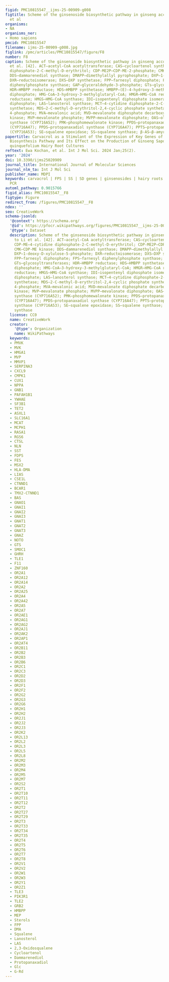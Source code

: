 ```yaml
---
figid: PMC10815547__ijms-25-00909-g008
figtitle: Scheme of the ginsenoside biosynthetic pathway in ginseng according to Li
  et al
organisms:
- NA
organisms_ner:
- Homo sapiens
pmcid: PMC10815547
filename: ijms-25-00909-g008.jpg
figlink: /pmc/articles/PMC10815547/figure/F8
number: F8
caption: Scheme of the ginsenoside biosynthetic pathway in ginseng according to Li
  et al. [42]. ACT—acetyl-CoA acetyltransferase; CAS—cycloartenol synthase; CDP-ME—4-cytidine
  diphosphate-2-C-methyl-D-erythritol; CDP-ME2P—CDP-ME-2-phosphate; CMK—CDP-ME kinase;
  DDS—dammarenediol synthase; DMAPP—dimethylallyl pyrophosphate; DXP—1-deoxy-D-xylulose-5-phosphate;
  DXR—reductoisomerase; DXS—DXP synthetase; FPP—farnesyl diphosphate; FPS—farnesyl
  diphenylphosphate synthase; GAP—glyceraldehyde-3-phosphate; GTs—glycosyltransferases;
  HDR—HMBPP reductase; HDS—HMBPP synthetase; HMBPP—(E)-4-hydroxy-3-methylbut-2-enyl
  diphosphate; HMG-CoA—3-hydroxy-3-methylglutaryl-CoA; HMGR—HMG-CoA reductase (3-hydroxy-3-methylglutaryl-CoA
  reductase; HMGS—HMG-CoA synthase; IDI—isopentenyl diphosphate isomerase; IPP—isopentenyl
  diphosphate; LAS—lanosterol synthase; MCT—4-cytidine diphosphate-2-C-methyl-D-erythritol
  synthetase; MDS—2-C-methyl-D-erythritol-2,4-cyclic phosphate synthetase; MEP—2-C-methyl-D-erythritol
  4-phosphate; MVA—mevalonic acid; MVD—mevalonate diphosphate decarboxylase; MVK—mevalonate
  kinase; MVP—mevalonate phosphate; MVPP—mevalonate diphosphate; OAS—oleanolic acid
  synthase (CYP716A52); PMK—phosphomewalonate kinase; PPDS—protopanaxadiol synthase
  (CYP716A47); PPDS—protopanaxadiol synthase (CYP716A47); PPTS—protopanaxatriol synthase
  (CYP716A53); SE—squalene epoxidase; SS—squalene synthase; β-AS—β-amyrin synthase
papertitle: Carvacrol as a Stimulant of the Expression of Key Genes of the Ginsenoside
  Biosynthesis Pathway and Its Effect on the Production of Ginseng Saponins in Panax
  quinquefolium Hairy Root Cultures
reftext: Ewa Kochan, et al. Int J Mol Sci. 2024 Jan;25(2).
year: '2024'
doi: 10.3390/ijms25020909
journal_title: International Journal of Molecular Sciences
journal_nlm_ta: Int J Mol Sci
publisher_name: MDPI
keywords: carvacrol | FPS | SS | SD genes | ginsenosides | hairy roots | real-time
  PCR
automl_pathway: 0.9015766
figid_alias: PMC10815547__F8
figtype: Figure
redirect_from: /figures/PMC10815547__F8
ndex: ''
seo: CreativeWork
schema-jsonld:
  '@context': https://schema.org/
  '@id': https://pfocr.wikipathways.org/figures/PMC10815547__ijms-25-00909-g008.html
  '@type': Dataset
  description: Scheme of the ginsenoside biosynthetic pathway in ginseng according
    to Li et al. [42]. ACT—acetyl-CoA acetyltransferase; CAS—cycloartenol synthase;
    CDP-ME—4-cytidine diphosphate-2-C-methyl-D-erythritol; CDP-ME2P—CDP-ME-2-phosphate;
    CMK—CDP-ME kinase; DDS—dammarenediol synthase; DMAPP—dimethylallyl pyrophosphate;
    DXP—1-deoxy-D-xylulose-5-phosphate; DXR—reductoisomerase; DXS—DXP synthetase;
    FPP—farnesyl diphosphate; FPS—farnesyl diphenylphosphate synthase; GAP—glyceraldehyde-3-phosphate;
    GTs—glycosyltransferases; HDR—HMBPP reductase; HDS—HMBPP synthetase; HMBPP—(E)-4-hydroxy-3-methylbut-2-enyl
    diphosphate; HMG-CoA—3-hydroxy-3-methylglutaryl-CoA; HMGR—HMG-CoA reductase (3-hydroxy-3-methylglutaryl-CoA
    reductase; HMGS—HMG-CoA synthase; IDI—isopentenyl diphosphate isomerase; IPP—isopentenyl
    diphosphate; LAS—lanosterol synthase; MCT—4-cytidine diphosphate-2-C-methyl-D-erythritol
    synthetase; MDS—2-C-methyl-D-erythritol-2,4-cyclic phosphate synthetase; MEP—2-C-methyl-D-erythritol
    4-phosphate; MVA—mevalonic acid; MVD—mevalonate diphosphate decarboxylase; MVK—mevalonate
    kinase; MVP—mevalonate phosphate; MVPP—mevalonate diphosphate; OAS—oleanolic acid
    synthase (CYP716A52); PMK—phosphomewalonate kinase; PPDS—protopanaxadiol synthase
    (CYP716A47); PPDS—protopanaxadiol synthase (CYP716A47); PPTS—protopanaxatriol
    synthase (CYP716A53); SE—squalene epoxidase; SS—squalene synthase; β-AS—β-amyrin
    synthase
  license: CC0
  name: CreativeWork
  creator:
    '@type': Organization
    name: WikiPathways
  keywords:
  - PMVK
  - MVK
  - HMGA1
  - MVP
  - MMVP1
  - SERPINA3
  - CXCL9
  - CMPK1
  - CUX1
  - NPPA
  - GNB1
  - PAFAH1B1
  - YWHAE
  - SF3B1
  - TET2
  - ASXL1
  - SLC16A1
  - MCAT
  - MCPH1
  - RASA1
  - RGS6
  - CTSL
  - NLN
  - SST
  - FDPS
  - FES
  - MSX2
  - HLA-DMA
  - LIAS
  - CSE1L
  - CTNND1
  - BCAR1
  - TMX2-CTNND1
  - BAS
  - GNAO1
  - GNAI1
  - GNAI2
  - GNAI3
  - GNAT1
  - GNAT2
  - GNAT3
  - GNAZ
  - NOTO
  - GTS
  - SMOC1
  - GHRH
  - TLE1
  - F11
  - ZNF160
  - OR2A1
  - OR2A12
  - OR2A14
  - OR2A2
  - OR2A25
  - OR2A4
  - OR2A42
  - OR2A5
  - OR2A7
  - OR2AE1
  - OR2AG1
  - OR2AG2
  - OR2AJ1
  - OR2AK2
  - OR2AP1
  - OR2AT4
  - OR2B11
  - OR2B2
  - OR2B3
  - OR2B6
  - OR2C1
  - OR2C3
  - OR2D2
  - OR2D3
  - OR2F1
  - OR2F2
  - OR2G2
  - OR2G3
  - OR2G6
  - OR2H1
  - OR2H2
  - OR2J1
  - OR2J2
  - OR2J3
  - OR2K2
  - OR2L13
  - OR2L2
  - OR2L3
  - OR2L5
  - OR2L8
  - OR2M2
  - OR2M3
  - OR2M4
  - OR2M5
  - OR2M7
  - OR2S2
  - OR2T1
  - OR2T10
  - OR2T11
  - OR2T12
  - OR2T2
  - OR2T27
  - OR2T29
  - OR2T3
  - OR2T33
  - OR2T34
  - OR2T35
  - OR2T4
  - OR2T5
  - OR2T6
  - OR2T7
  - OR2T8
  - OR2V1
  - OR2V2
  - OR2W1
  - OR2W3
  - OR2Y1
  - OR2Z1
  - TLE3
  - PIK3R1
  - TLE2
  - GRB2
  - HMBPP
  - MEP
  - Sterols
  - FPP
  - DMA
  - Squalene
  - Lanosterol
  - LAS
  - 2,3-Oxidosqualene
  - Cycloartenol
  - Dammarenediol
  - Protopanaxadiol
  - Glc
  - G-Rd
---
```

